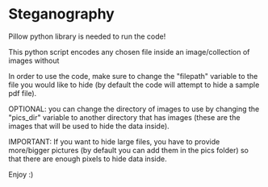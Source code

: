 # Steganography
Pillow python library is needed to run the code!

This python script encodes any chosen file inside an image/collection of images without

In order to use the code, make sure to change the "filepath" variable to the file you would like to hide (by default the code will attempt to hide a sample pdf file).

OPTIONAL: you can change the directory of images to use by changing the "pics_dir" variable to another directory that has images (these are the images that will be used to hide the data inside).

IMPORTANT: If you want to hide large files, you have to provide more/bigger pictures (by default you can add them in the pics folder) so that there are enough pixels to hide data inside.

Enjoy :)

